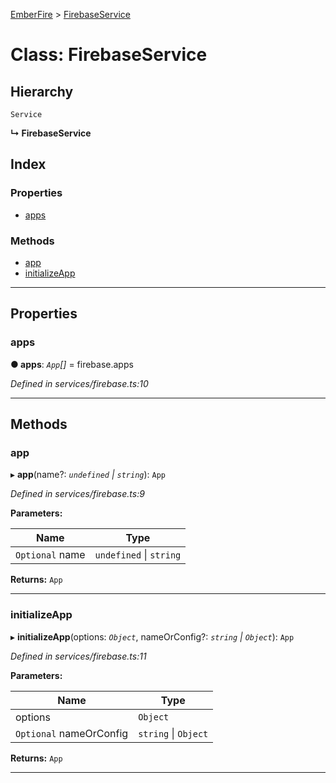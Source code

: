 [EmberFire](../README.md) > [FirebaseService](../classes/firebaseservice.md)

# Class: FirebaseService

## Hierarchy

 `Service`

**↳ FirebaseService**

## Index

### Properties

* [apps](firebaseservice.md#apps)

### Methods

* [app](firebaseservice.md#app)
* [initializeApp](firebaseservice.md#initializeapp)

---

## Properties

<a id="apps"></a>

###  apps

**● apps**: *`App`[]* =  firebase.apps

*Defined in services/firebase.ts:10*

___

## Methods

<a id="app"></a>

###  app

▸ **app**(name?: *`undefined` \| `string`*): `App`

*Defined in services/firebase.ts:9*

**Parameters:**

| Name | Type |
| ------ | ------ |
| `Optional` name | `undefined` \| `string` |

**Returns:** `App`

___
<a id="initializeapp"></a>

###  initializeApp

▸ **initializeApp**(options: *`Object`*, nameOrConfig?: *`string` \| `Object`*): `App`

*Defined in services/firebase.ts:11*

**Parameters:**

| Name | Type |
| ------ | ------ |
| options | `Object` |
| `Optional` nameOrConfig | `string` \| `Object` |

**Returns:** `App`

___

